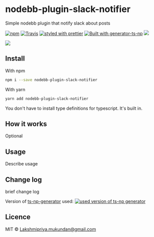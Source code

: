 # nodebb-plugin-slack-notifier

Simple nodebb plugin that notify slack about posts

[![npm](https://img.shields.io/npm/v/nodebb-plugin-slack-notifier.svg)](https://www.npmjs.com/package/nodebb-plugin-slack-notifier)
[![Travis](https://img.shields.io/travis/lakshmipriyamukundan/nodebb-plugin-slack-notifier.svg)](https://travis-ci.org/lakshmipriyamukundan/nodebb-plugin-slack-notifier)
[![styled with prettier](https://img.shields.io/badge/code_style-prettier-ff69b4.svg)](https://github.com/prettier/prettier)
[![Built with generator-ts-np](https://img.shields.io/badge/scaffolding-ts_np-2699ad.svg)](https://github.com/vajahath/generator-ts-np)
[![](https://img.shields.io/badge/TypeScript-Ready-blue.svg)](https://www.typescriptlang.org/)

<!-- [![npm](https://img.shields.io/npm/dt/nodebb-plugin-slack-notifier.svg)]() -->

![](https://cataas.com/cat)

## Install

With npm

```bash
npm i --save nodebb-plugin-slack-notifier
```

With yarn

```bash
yarn add nodebb-plugin-slack-notifier
```

You don't have to install type definitions for typescript. It's built in.

## How it works

Optional

## Usage

Describe usage

## Change log

brief change log

Version of [ts-np-generator](https://github.com/vajahath/generator-ts-np) used: [![used version of ts-np generator](https://img.shields.io/badge/ts--np-v2.0.5-a5a5a5.svg?style=flat-square)](https://github.com/vajahath/generator-ts-np)

## Licence

MIT &copy; [Lakshmipriya.mukundan@gmail.com](https://twitter.com/lakshmipriya)
